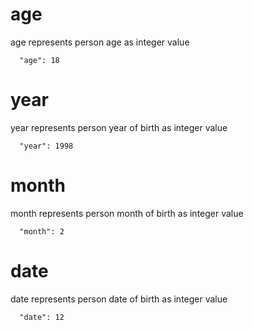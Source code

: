 # age

age represents person age as integer value

```
  "age": 18
```

# year

year represents person year of birth as integer value

```
  "year": 1998
```


# month

month represents person month of birth as integer value

```
  "month": 2
```

# date

date represents person date of birth as integer value

```
  "date": 12
```
